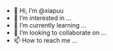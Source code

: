 - 👋 Hi, I’m @xiapuu
- 👀 I’m interested in ...
- 🌱 I’m currently learning ...
- 💞️ I’m looking to collaborate on ...
- 📫 How to reach me ...

<!---
xiapuu/xiapuu is a ✨ special ✨ repository because its `README.md` (this file) appears on your GitHub profile.
You can click the Preview link to take a look at your changes.
--->
